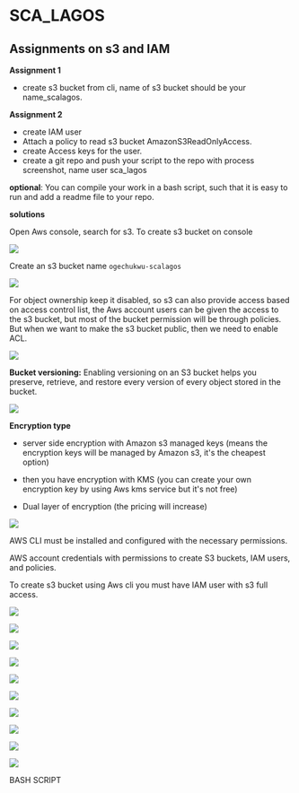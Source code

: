# SCA_LAGOS
## Assignments on s3 and IAM 


__Assignment 1__
- create s3 bucket from cli, name of s3 bucket should be your name_scalagos.

__Assignment 2__
- create IAM user 
- Attach a policy to read s3 bucket AmazonS3ReadOnlyAccess.
- create Access keys for the user.
- create a git repo and push your script to the repo with process screenshot, name user sca_lagos


__optional__: You can compile your work in a bash script, such that it is easy to run and add a readme file to your repo.



__solutions__


Open Aws console, search for s3. To create s3 bucket on console

![](./images/1.png)

Create an s3 bucket name `ogechukwu-scalagos`

![](./images/2.png)


For object ownership keep it disabled, so s3 can also provide access based on access control list, the Aws account users can be given the access to the s3 bucket, but most of the bucket permission will be through policies. But when we want to make the s3 bucket public, then we need to enable ACL.

![](./images/3.png)


__Bucket versioning:__ Enabling versioning on an S3 bucket helps you preserve, retrieve, and restore every version of every object stored in the bucket. 


![](./images/4.png)

__Encryption type__

- server side encryption with Amazon s3 managed keys (means the encryption keys will be managed by Amazon s3, it's the cheapest option)

- then you have encryption with KMS (you can create your own encryption key by using Aws kms service but it's not free)

- Dual layer of encryption (the pricing will increase)


![](./images/5.png)

AWS CLI must be installed and configured with the necessary permissions.

AWS account credentials with permissions to create S3 buckets, IAM users, and policies.




To create s3 bucket using Aws cli you must have IAM user with s3 full access.

![](./images/7.png)




![](./images/8.png)



![](./images/9.png)

![](./images/10.png)



![](./images/11.png)

![](./images/12.png)


![](./images/13.png)


![](./images/14.png)

![](./images/15.png)

![](./images/16.png)


BASH SCRIPT

























































